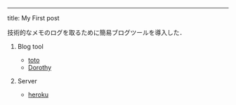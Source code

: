 --- 
title: My First post

技術的なメモのログを取るために簡易ブログツールを導入した．

1. Blog tool

    - [toto](http://github.com/cloudhead/toto 'toto')
    - [Dorothy](http://githbu.com/cloudhead/dorothy 'dorothy')

2. Server

    - [heroku](http://heroku.com 'heroku')
